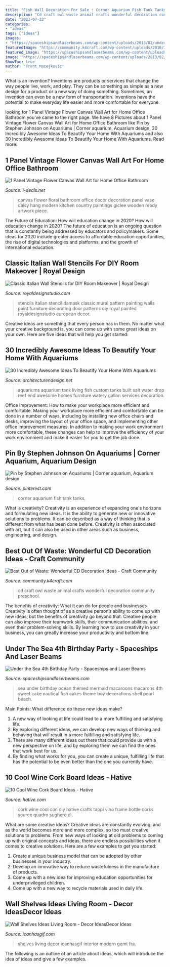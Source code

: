 ```yaml
---
title: "Fish Wall Decoration For Sale : Corner Aquarium Fish Tank Tanks"
description: "Cd craft owl waste animal crafts wonderful decoration community preschool"
date: "2023-07-22"
categories:
- "ideas"
tags: ["ideas"]
images:
- "https://spaceshipsandlaserbeams.com/wp-content/uploads/2013/02/under-the-sea-birthday-party-food-macaroons-648x975.jpg"
featuredImage: "https://community.k4craft.com/wp-content/uploads/2016/10/best-out-of-waste-cd-ideas.jpg"
featured_image: "https://spaceshipsandlaserbeams.com/wp-content/uploads/2013/02/under-the-sea-birthday-party-food-macaroons-648x975.jpg"
image: "https://spaceshipsandlaserbeams.com/wp-content/uploads/2013/02/under-the-sea-birthday-party-food-macaroons-648x975.jpg"
ShowToc: true
author: "Trent Macejkovic"
---
```



What is an invention?
Inventions are products or services that change the way people live, work, and play. They can be something as simple as a new design for a product or a new way of doing something. Sometimes, an invention can even be a new form of transportation. Inventions have the potential to make everyday life easier and more comfortable for everyone.

	

		
looking for 1 Panel Vintage Flower Canvas Wall Art for Home Office Bathroom you've came to the right page. We have 8 Pictures about 1 Panel Vintage Flower Canvas Wall Art for Home Office Bathroom like Pin by Stephen Johnson on Aquariums | Corner aquarium, Aquarium design, 30 Incredibly Awesome Ideas To Beautify Your Home With Aquariums and also 30 Incredibly Awesome Ideas To Beautify Your Home With Aquariums. Read more:
		
    
## 1 Panel Vintage Flower Canvas Wall Art For Home Office Bathroom

<img loading=lazy src="https://i-deals.net/wp-content/uploads/2020/07/712BIzNap5eL._AC_SL1200_.jpg" onerror="this.onerror=null;this.src='https://tse1.mm.bing.net/th?id=OIP.MAitzWgl1AEUorb3Jj68vwHaHa&amp;pid=15.1';" alt="1 Panel Vintage Flower Canvas Wall Art for Home Office Bathroom">

_Source: i-deals.net_

>canvas flower floral bathroom office decor decoration panel vase daisy hang modern kitchen country paintings giclee wooden ready artwork piece. 

	

The Future of Education: How will education change in 2020?
How will education change in 2020? The future of education is an ongoing question that is constantly being addressed by educators and policymakers. Some ideas for 2020 include greater access to affordable education opportunities, the rise of digital technologies and platforms, and the growth of international education.

    
## Classic Italian Wall Stencils For DIY Room Makeover | Royal Design

<img loading=lazy src="http://cdn.shopify.com/s/files/1/0094/1122/products/L_damask-pattern_painted-door-wall-stencils-furniture-stencils-italian-design_large.jpg?v=1439323138" onerror="this.onerror=null;this.src='https://tse4.mm.bing.net/th?id=OIP.R0qBWCqcjcW---GDIyK_AgHaHa&amp;pid=15.1';" alt="Classic Italian Wall Stencils for DIY Room Makeover | Royal Design">

_Source: royaldesignstudio.com_

>stencils italian stencil damask classic mural pattern painting walls paint furniture decorating door patterns diy royal painted royaldesignstudio european decor. 

	

Creative ideas are something that every person has in them. No matter what your creative background is, you can come up with some great ideas on your own. Here are five ideas that will help you get started: 

    
## 30 Incredibly Awesome Ideas To Beautify Your Home With Aquariums

<img loading=lazy src="http://cdn.architecturendesign.net/wp-content/uploads/2014/09/29.gif" onerror="this.onerror=null;this.src='https://tse3.mm.bing.net/th?id=OIP.kwDO4X9-eADabt8dM2NhmQHaE7&amp;pid=15.1';" alt="30 Incredibly Awesome Ideas To Beautify Your Home With Aquariums">

_Source: architecturendesign.net_

>aquariums aquarium tank living fish custom tanks built salt water drop reef end awesome homes furniture watery gallon services decoration. 

	

Office Improvement: How to make your workplace more efficient and comfortable.
Making your workplace more efficient and comfortable can be done in a number of ways, including by installing new office chairs and desks, improving the layout of your office space, and implementing other office improvement measures. In addition to making your work environment more comfortable, these changes can help to improve the efficiency of your work environment and make it easier for you to get the job done.

    
## Pin By Stephen Johnson On Aquariums | Corner Aquarium, Aquarium Design

<img loading=lazy src="https://i.pinimg.com/736x/5f/ac/c6/5facc6230444599e67f795b3b5f39fb7--corner-aquarium-reef-aquarium.jpg" onerror="this.onerror=null;this.src='https://tse3.mm.bing.net/th?id=OIP.RxF9qhJXIY50o6JNV0klCQHaJ3&amp;pid=15.1';" alt="Pin by Stephen Johnson on Aquariums | Corner aquarium, Aquarium design">

_Source: pinterest.com_

>corner aquarium fish tank tanks. 

	

What is creativity?
Creativity is an experience of expanding one's horizons and formulating new ideas. It is the ability to generate new or innovative solutions to problems. It can be described as a way of thinking that is different from what has been done before. Creativity is often associated with art, but it can also be used in other areas such as business, engineering, and design.

    
## Best Out Of Waste: Wonderful CD Decoration Ideas - Craft Community

<img loading=lazy src="https://community.k4craft.com/wp-content/uploads/2016/10/best-out-of-waste-cd-ideas.jpg" onerror="this.onerror=null;this.src='https://tse2.mm.bing.net/th?id=OIP.esZXHHvhUs6GrxvNwwI_YAHaG7&amp;pid=15.1';" alt="Best Out of Waste: Wonderful CD Decoration Ideas - Craft Community">

_Source: community.k4craft.com_

>cd craft owl waste animal crafts wonderful decoration community preschool. 

	

The benefits of creativity: What it can do for people and businesses
Creativity is often thought of as a creative person’s ability to come up with new ideas, but the benefits of creativity go beyond that. Creative people can also improve their teamwork skills, their communication abilities, and even their problem-solving skills. By learning how to use creativity in your business, you can greatly increase your productivity and bottom line.

    
## Under The Sea 4th Birthday Party - Spaceships And Laser Beams

<img loading=lazy src="https://spaceshipsandlaserbeams.com/wp-content/uploads/2013/02/under-the-sea-birthday-party-food-macaroons-648x975.jpg" onerror="this.onerror=null;this.src='https://tse2.mm.bing.net/th?id=OIP.HoFp-21f0-DqFIXEZm-SNwHaLJ&amp;pid=15.1';" alt="Under the Sea 4th Birthday Party - Spaceships and Laser Beams">

_Source: spaceshipsandlaserbeams.com_

>sea under birthday ocean themed mermaid macaroons macarons 4th sweet cake nautical fish cakes theme boy decorations shell pearl beach. 

	

Main Points: What difference do these new ideas make?
1. A new way of looking at life could lead to a more fulfilling and satisfying life.
2. By exploring different ideas, we can develop new ways of thinking and behaving that will result in a more fulfilling and satisfying life.
3. There are many different ideas out there that could provide us with a new perspective on life, and by exploring them we can find the ones that work best for us.
4. By finding what works for you, you can create a unique, fulfilling life that has the potential to be even better than the one you currently have.

    
## 10 Cool Wine Cork Board Ideas - Hative

<img loading=lazy src="https://hative.com/wp-content/uploads/2014/06/wine-cork-board/7-homemade-wine-cork-board-ideas.jpg" onerror="this.onerror=null;this.src='https://tse3.mm.bing.net/th?id=OIP.5vbSLzeKqssRO3td6hFRxQHaFk&amp;pid=15.1';" alt="10 Cool Wine Cork Board Ideas - Hative">

_Source: hative.com_

>cork wine cool con diy hative crafts tappi vino frame bottle corks source quadro sughero di. 

	

What are some creative ideas?
Creative ideas are constantly evolving, and as the world becomes more and more complex, so too must creative solutions to problems. From new ways of looking at old problems to coming up with original concepts and ideas, there are endless possibilities when it comes to creative solutions. Here are a few examples to get you started:
1. Create a unique business model that can be adopted by other businesses in your industry.
2. Develop an innovative way to reduce wastefulness in the manufacture of products.
3. Come up with a new idea for improving education opportunities for underprivileged children.
4. Come up with a new way to recycle materials used in daily life.

    
## Wall Shelves Ideas Living Room - Decor IdeasDecor Ideas

<img loading=lazy src="https://www.icanhasgif.com/wp-content/uploads/2016/03/Wall-Shelves-Ideas-Living-Room-1024x828.jpg" onerror="this.onerror=null;this.src='https://tse3.mm.bing.net/th?id=OIP.dflpojHvIV7nFzcfRZxlmwHaF_&amp;pid=15.1';" alt="Wall Shelves Ideas Living Room - Decor IdeasDecor Ideas">

_Source: icanhasgif.com_

>shelves living decor icanhasgif interior modern gemt fra. 

	

The following is an outline of an article about ideas, which will introduce the idea of ideas and give a few examples.

